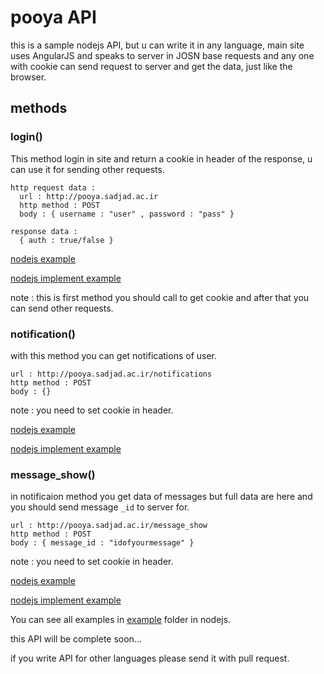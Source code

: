# pooya API

this is a sample nodejs API, but u can write it in any language, main site uses AngularJS and speaks to server in JOSN base requests and any one with cookie can send request to server and get the data, just like the browser.

## methods

### login()
This method login in site and return a cookie in header of the response, u can use it for sending other requests.
```
http request data :
  url : http://pooya.sadjad.ac.ir
  http method : POST
  body : { username : "user" , password : "pass" }

response data :
  { auth : true/false }
```

[nodejs example](https://github.com/elyas74/pooya-api/tree/master/v0/node/example/login.js)

[nodejs implement example](https://github.com/elyas74/pooya-api/tree/master/v0/node/core/login.js)

note : this is first method you should call to get cookie and after that you can send other requests.

### notification()

with this method you can get notifications of user.
```
url : http://pooya.sadjad.ac.ir/notifications
http method : POST
body : {}
```
note : you need to set cookie in header.

[nodejs example](https://github.com/elyas74/pooya-api/tree/master/v0/node/example/notification.js)

[nodejs implement example](https://github.com/elyas74/pooya-api/tree/master/v0/node/core/notification.js)

### message_show()

in notificaion method you get data of messages but full data are here and you should send message `_id` to server for.
```
url : http://pooya.sadjad.ac.ir/message_show
http method : POST
body : { message_id : "idofyourmessage" }
```
note : you need to set cookie in header.

[nodejs example](https://github.com/elyas74/pooya-api/tree/master/v0/node/example/message_show.js)

[nodejs implement example](https://github.com/elyas74/pooya-api/tree/master/v0/node/core/message_show.js)

You can see all examples in [example](https://github.com/elyas74/pooya-api/tree/master/v0/node/example) folder in nodejs.

this API will be complete soon...

if you write API for other languages please send it with pull request.
